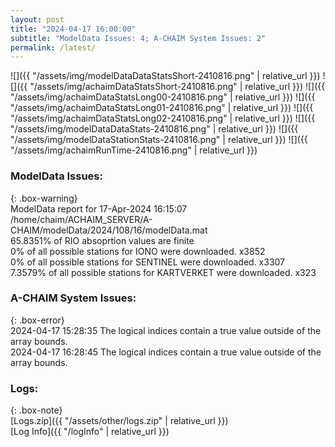 ```yaml
---
layout: post
title: "2024-04-17 16:00:00"
subtitle: "ModelData Issues: 4; A-CHAIM System Issues: 2"
permalink: /latest/
---
```


![]({{ "/assets/img/modelDataDataStatsShort-2410816.png" | relative_url }})
![]({{ "/assets/img/achaimDataStatsShort-2410816.png" | relative_url }})
![]({{ "/assets/img/achaimDataStatsLong00-2410816.png" | relative_url }})
![]({{ "/assets/img/achaimDataStatsLong01-2410816.png" | relative_url }})
![]({{ "/assets/img/achaimDataStatsLong02-2410816.png" | relative_url }})
![]({{ "/assets/img/modelDataDataStats-2410816.png" | relative_url }})
![]({{ "/assets/img/modelDataStationStats-2410816.png" | relative_url }})
![]({{ "/assets/img/achaimRunTime-2410816.png" | relative_url }})


### ModelData Issues:  
  
{: .box-warning}  
 ModelData report for 17-Apr-2024 16:15:07   
 /home/chaim/ACHAIM_SERVER/A-CHAIM/modelData/2024/108/16/modelData.mat   
 65.8351% of RIO absoprtion values are finite   
 0% of all possible stations for IONO were downloaded. x3852   
 0% of all possible stations for SENTINEL were downloaded. x3307   
 7.3579% of all possible stations for KARTVERKET were downloaded. x323   
  
### A-CHAIM System Issues:  
  
{: .box-error}  
2024-04-17 15:28:35 The logical indices contain a true value outside of the array bounds.  
2024-04-17 16:28:45 The logical indices contain a true value outside of the array bounds.  

### Logs:  
  
{: .box-note}  
[Logs.zip]({{ "/assets/other/logs.zip" | relative_url }})  
[Log Info]({{ "/logInfo" | relative_url }})  
